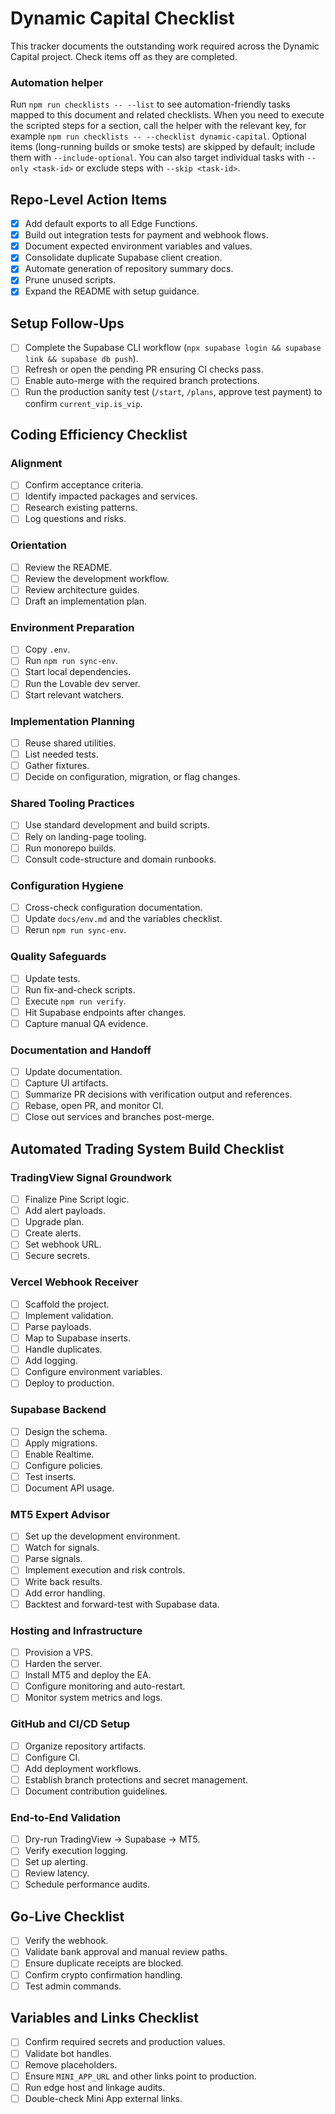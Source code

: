 # Dynamic Capital Checklist

This tracker documents the outstanding work required across the Dynamic Capital project. Check items off as they are completed.

### Automation helper

Run `npm run checklists -- --list` to see automation-friendly tasks mapped to this document and related checklists. When you
need to execute the scripted steps for a section, call the helper with the relevant key, for example `npm run checklists --
--checklist dynamic-capital`. Optional items (long-running builds or smoke tests) are skipped by default; include them with
`--include-optional`. You can also target individual tasks with `--only <task-id>` or exclude steps with `--skip <task-id>`.

## Repo-Level Action Items
- [x] Add default exports to all Edge Functions.
- [x] Build out integration tests for payment and webhook flows.
- [x] Document expected environment variables and values.
- [x] Consolidate duplicate Supabase client creation.
- [x] Automate generation of repository summary docs.
- [x] Prune unused scripts.
- [x] Expand the README with setup guidance.

## Setup Follow-Ups
- [ ] Complete the Supabase CLI workflow (`npx supabase login && supabase link && supabase db push`).
- [ ] Refresh or open the pending PR ensuring CI checks pass.
- [ ] Enable auto-merge with the required branch protections.
- [ ] Run the production sanity test (`/start`, `/plans`, approve test payment) to confirm `current_vip.is_vip`.

## Coding Efficiency Checklist
### Alignment
- [ ] Confirm acceptance criteria.
- [ ] Identify impacted packages and services.
- [ ] Research existing patterns.
- [ ] Log questions and risks.

### Orientation
- [ ] Review the README.
- [ ] Review the development workflow.
- [ ] Review architecture guides.
- [ ] Draft an implementation plan.

### Environment Preparation
- [ ] Copy `.env`.
- [ ] Run `npm run sync-env`.
- [ ] Start local dependencies.
- [ ] Run the Lovable dev server.
- [ ] Start relevant watchers.

### Implementation Planning
- [ ] Reuse shared utilities.
- [ ] List needed tests.
- [ ] Gather fixtures.
- [ ] Decide on configuration, migration, or flag changes.

### Shared Tooling Practices
- [ ] Use standard development and build scripts.
- [ ] Rely on landing-page tooling.
- [ ] Run monorepo builds.
- [ ] Consult code-structure and domain runbooks.

### Configuration Hygiene
- [ ] Cross-check configuration documentation.
- [ ] Update `docs/env.md` and the variables checklist.
- [ ] Rerun `npm run sync-env`.

### Quality Safeguards
- [ ] Update tests.
- [ ] Run fix-and-check scripts.
- [ ] Execute `npm run verify`.
- [ ] Hit Supabase endpoints after changes.
- [ ] Capture manual QA evidence.

### Documentation and Handoff
- [ ] Update documentation.
- [ ] Capture UI artifacts.
- [ ] Summarize PR decisions with verification output and references.
- [ ] Rebase, open PR, and monitor CI.
- [ ] Close out services and branches post-merge.

## Automated Trading System Build Checklist
### TradingView Signal Groundwork
- [ ] Finalize Pine Script logic.
- [ ] Add alert payloads.
- [ ] Upgrade plan.
- [ ] Create alerts.
- [ ] Set webhook URL.
- [ ] Secure secrets.

### Vercel Webhook Receiver
- [ ] Scaffold the project.
- [ ] Implement validation.
- [ ] Parse payloads.
- [ ] Map to Supabase inserts.
- [ ] Handle duplicates.
- [ ] Add logging.
- [ ] Configure environment variables.
- [ ] Deploy to production.

### Supabase Backend
- [ ] Design the schema.
- [ ] Apply migrations.
- [ ] Enable Realtime.
- [ ] Configure policies.
- [ ] Test inserts.
- [ ] Document API usage.

### MT5 Expert Advisor
- [ ] Set up the development environment.
- [ ] Watch for signals.
- [ ] Parse signals.
- [ ] Implement execution and risk controls.
- [ ] Write back results.
- [ ] Add error handling.
- [ ] Backtest and forward-test with Supabase data.

### Hosting and Infrastructure
- [ ] Provision a VPS.
- [ ] Harden the server.
- [ ] Install MT5 and deploy the EA.
- [ ] Configure monitoring and auto-restart.
- [ ] Monitor system metrics and logs.

### GitHub and CI/CD Setup
- [ ] Organize repository artifacts.
- [ ] Configure CI.
- [ ] Add deployment workflows.
- [ ] Establish branch protections and secret management.
- [ ] Document contribution guidelines.

### End-to-End Validation
- [ ] Dry-run TradingView → Supabase → MT5.
- [ ] Verify execution logging.
- [ ] Set up alerting.
- [ ] Review latency.
- [ ] Schedule performance audits.

## Go-Live Checklist
- [ ] Verify the webhook.
- [ ] Validate bank approval and manual review paths.
- [ ] Ensure duplicate receipts are blocked.
- [ ] Confirm crypto confirmation handling.
- [ ] Test admin commands.

## Variables and Links Checklist
- [ ] Confirm required secrets and production values.
- [ ] Validate bot handles.
- [ ] Remove placeholders.
- [ ] Ensure `MINI_APP_URL` and other links point to production.
- [ ] Run edge host and linkage audits.
- [ ] Double-check Mini App external links.
